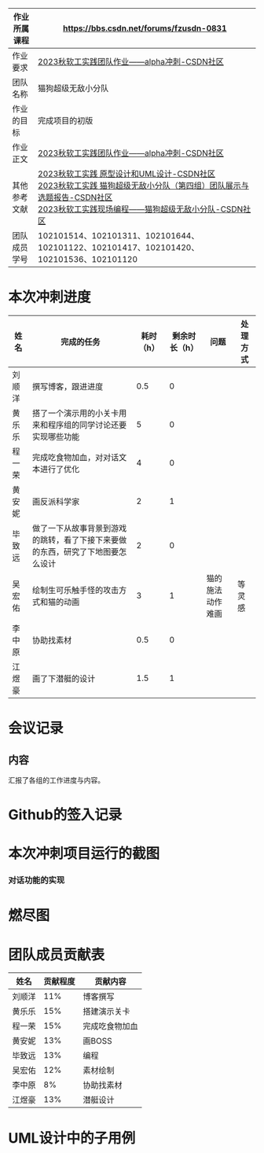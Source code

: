 | 作业所属课程 | <https://bbs.csdn.net/forums/fzusdn-0831>                    |
| ------------ | ------------------------------------------------------------ |
| 作业要求     | [2023秋软工实践团队作业——alpha冲刺-CSDN社区](https://bbs.csdn.net/topics/617519084) |
| 团队名称     | 猫狗超级无敌小分队                                           |
| 作业的目标   | 完成项目的初版                                               |
| 作业正文     | [2023秋软工实践团队作业——alpha冲刺-CSDN社区](https://bbs.csdn.net/topics/617519084) |
| 其他参考文献 | [2023秋软工实践 原型设计和UML设计-CSDN社区](https://bbs.csdn.net/topics/617514860)<br />[2023秋软工实践 猫狗超级无敌小分队（第四组）团队展示与选题报告-CSDN社区](https://bbs.csdn.net/topics/617461177)<br />[2023秋软工实践现场编程——猫狗超级无敌小分队-CSDN社区](https://bbs.csdn.net/topics/617518881) |
| 团队成员学号 | 102101514、102101311、102101644、102101122、102101417、102101420、102101536、102101120 |

# 本次冲刺进度

| 姓名   | 完成的任务                                                   | 耗时（h） | 剩余时长（h） | 问题             | 处理方式 |
| ------ | ------------------------------------------------------------ | --------- | ------------- | ---------------- | -------- |
| 刘顺洋 | 撰写博客，跟进进度                                           | 0.5       | 0             |                  |          |
| 黄乐乐 | 搭了一个演示用的小关卡用来和程序组的同学讨论还要实现哪些功能 | 5         | 0             |                  |          |
| 程一荣 | 完成吃食物加血，对对话文本进行了优化                         | 4         | 0             |                  |          |
| 黄安妮 | 画反派科学家                                                 | 2         | 1             |                  |          |
| 毕致远 | 做了一下从故事背景到游戏的跳转，看了下接下来要做的东西，研究了下地图要怎么设计 | 2         | 0             |                  |          |
| 吴宏佑 | 绘制生可乐触手怪的攻击方式和猫的动画                         | 3         | 1             | 猫的施法动作难画 | 等灵感   |
| 李中原 | 协助找素材                                                   | 0.5       | 0             |                  |          |
| 江煜豪 | 画了下潜艇的设计                                             | 1.5       | 1             |                  |          |

# 会议记录



## 内容

汇报了各组的工作进度与内容。

# **Github的签入记录**



# 本次冲刺项目运行的截图

### 对话功能的实现



# 燃尽图



# 团队成员贡献表

| 姓名   | 贡献程度 | 贡献内容       |
| ------ | -------- | -------------- |
| 刘顺洋 | 11%      | 博客撰写       |
| 黄乐乐 | 15%      | 搭建演示关卡   |
| 程一荣 | 15%      | 完成吃食物加血 |
| 黄安妮 | 13%      | 画BOSS         |
| 毕致远 | 13%      | 编程           |
| 吴宏佑 | 12%      | 素材绘制       |
| 李中原 | 8%       | 协助找素材     |
| 江煜豪 | 13%      | 潜艇设计       |

# UML设计中的子用例



